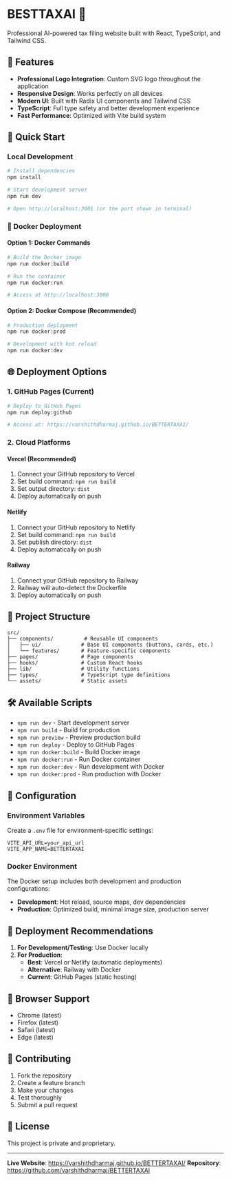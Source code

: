 # BESTTAXAI 🚀

Professional AI-powered tax filing website built with React, TypeScript, and Tailwind CSS.

## 🌟 Features

- **Professional Logo Integration**: Custom SVG logo throughout the application
- **Responsive Design**: Works perfectly on all devices
- **Modern UI**: Built with Radix UI components and Tailwind CSS
- **TypeScript**: Full type safety and better development experience
- **Fast Performance**: Optimized with Vite build system

## 🚀 Quick Start

### Local Development

```bash
# Install dependencies
npm install

# Start development server
npm run dev

# Open http://localhost:3001 (or the port shown in terminal)
```

### 🐳 Docker Deployment

#### Option 1: Docker Commands
```bash
# Build the Docker image
npm run docker:build

# Run the container
npm run docker:run

# Access at http://localhost:3000
```

#### Option 2: Docker Compose (Recommended)
```bash
# Production deployment
npm run docker:prod

# Development with hot reload
npm run docker:dev
```

## 🌐 Deployment Options

### 1. GitHub Pages (Current)
```bash
# Deploy to GitHub Pages
npm run deploy:github

# Access at: https://varshithdharmaj.github.io/BETTERTAXAI/
```

### 2. Cloud Platforms

#### Vercel (Recommended)
1. Connect your GitHub repository to Vercel
2. Set build command: `npm run build`
3. Set output directory: `dist`
4. Deploy automatically on push

#### Netlify
1. Connect your GitHub repository to Netlify
2. Set build command: `npm run build`
3. Set publish directory: `dist`
4. Deploy automatically on push

#### Railway
1. Connect your GitHub repository to Railway
2. Railway will auto-detect the Dockerfile
3. Deploy automatically on push

## 📁 Project Structure

```
src/
├── components/          # Reusable UI components
│   ├── ui/             # Base UI components (buttons, cards, etc.)
│   └── features/       # Feature-specific components
├── pages/              # Page components
├── hooks/              # Custom React hooks
├── lib/                # Utility functions
├── types/              # TypeScript type definitions
└── assets/             # Static assets
```

## 🛠️ Available Scripts

- `npm run dev` - Start development server
- `npm run build` - Build for production
- `npm run preview` - Preview production build
- `npm run deploy` - Deploy to GitHub Pages
- `npm run docker:build` - Build Docker image
- `npm run docker:run` - Run Docker container
- `npm run docker:dev` - Run development with Docker
- `npm run docker:prod` - Run production with Docker

## 🔧 Configuration

### Environment Variables
Create a `.env` file for environment-specific settings:

```env
VITE_API_URL=your_api_url
VITE_APP_NAME=BETTERTAXAI
```

### Docker Environment
The Docker setup includes both development and production configurations:
- **Development**: Hot reload, source maps, dev dependencies
- **Production**: Optimized build, minimal image size, production server

## 🚀 Deployment Recommendations

1. **For Development/Testing**: Use Docker locally
2. **For Production**: 
   - **Best**: Vercel or Netlify (automatic deployments)
   - **Alternative**: Railway with Docker
   - **Current**: GitHub Pages (static hosting)

## 📱 Browser Support

- Chrome (latest)
- Firefox (latest)
- Safari (latest)
- Edge (latest)

## 🤝 Contributing

1. Fork the repository
2. Create a feature branch
3. Make your changes
4. Test thoroughly
5. Submit a pull request

## 📄 License

This project is private and proprietary.

---

**Live Website**: https://varshithdharmaj.github.io/BETTERTAXAI/
**Repository**: https://github.com/varshithdharmaj/BETTERTAXAI
